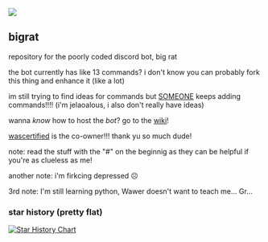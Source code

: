 ![](https://bigrat.monster/media/bigrat.jpg)
## bigrat
repository for the poorly coded discord bot, big rat

the bot currently has like 13 commands? i don't know
you can probably fork this thing and enhance it (like a lot)

im still trying to find ideas for commands but [SOMEONE](https://github.com/wascertified/) keeps adding commands!!!! (i'm jelaoalous, i also don't really have ideas)

wanna *know* how to host the *bot*? go to the [wiki](https://github.com/soswav/bigrat/wiki)!

[wascertified](https://github.com/wascertified/) is the co-owner!!! thank yu so much dude!

note: read the stuff with the "#" on the beginnig as they can be helpful if you're as clueless as me!

another note: i'm firkcing depressed ☹️

3rd note: I'm still learning python, Wawer doesn't want to teach me... Gr...

### star history (pretty flat)
[![Star History Chart](https://api.star-history.com/svg?repos=soswav/bigrat&type=Date)](https://star-history.com/#soswav/bigrat&Date)
